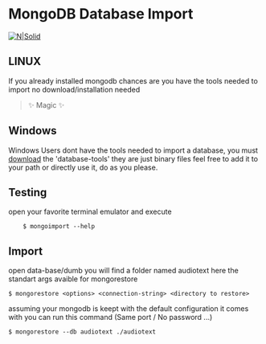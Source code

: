 # MongoDB Database Import

[![N|Solid](https://upload.wikimedia.org/wikipedia/en/thumb/4/45/MongoDB-Logo.svg/100px-MongoDB-Logo.svg.png)](https://nodesource.com/products/nsolid)

## LINUX
If you already installed mongodb chances are you have the tools needed to import no download/installation needed
> ✨ Magic ✨ 



## Windows
Windows Users dont have the tools needed to import a database, you must [download](https://www.mongodb.com/try/download/database-tools) the 'database-tools' they are just binary files feel free to add it to your path or directly use it, do as you please.



## Testing
open your favorite terminal emulator and execute 

        $ mongoimport --help



## Import
open data-base/dumb you will find a folder named audiotext here the standart args avaible for mongorestore

    $ mongorestore <options> <connection-string> <directory to restore>
    
assuming your mongodb is keept with the default configuration it comes with you can run this command (Same port / No password ...)


    $ mongorestore --db audiotext ./audiotext
